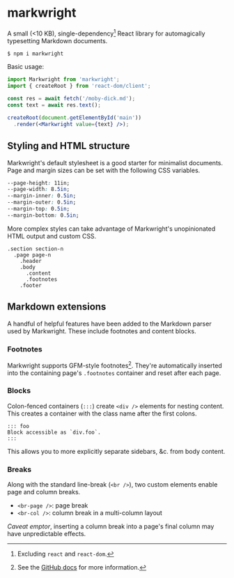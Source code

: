 # markwright

A small (<10 KB), single-dependency[^a] React library for automagically typesetting Markdown documents.

```bash
$ npm i markwright
```

Basic usage:

```jsx
import Markwright from 'markwright';
import { createRoot } from 'react-dom/client';

const res = await fetch('/moby-dick.md');
const text = await res.text();

createRoot(document.getElementById('main'))
  .render(<Markwright value={text} />);
```

## Styling and HTML structure

Markwright's default stylesheet is a good starter for minimalist documents. Page and margin sizes can be set with the following CSS variables.

```css
--page-height: 11in;
--page-width: 8.5in;
--margin-inner: 0.5in;
--margin-outer: 0.5in;
--margin-top: 0.5in;
--margin-bottom: 0.5in;
```

More complex styles can take advantage of Markwright's unopinionated HTML output and custom CSS.

```
.section section-n
  .page page-n
    .header
    .body
      .content
      .footnotes
    .footer
```

## Markdown extensions

A handful of helpful features have been added to the Markdown parser used by
Markwright. These include footnotes and content blocks.

### Footnotes

Markwright supports GFM-style footnotes[^b]. They're automatically inserted
into the containing page's `.footnotes` container and reset after each page.

### Blocks

Colon-fenced containers (`:::`) create `<div />` elements for nesting content. This creates a container with the class name after the first colons.

```
::: foo
Block accessible as `div.foo`.
:::
```

This allows you to more explicitly separate sidebars, &c. from body content.

### Breaks

Along with the standard line-break (`<br />`), two custom elements enable page and column breaks.

- `<br-page />`: page break
- `<br-col />`: column break in a multi-column layout

_Caveat emptor_, inserting a column break into a page's final column may have unpredictable effects.

[^a]: Excluding `react` and `react-dom`.
[^b]: See the [GitHub docs](https://docs.github.com/en/get-started/writing-on-github/getting-started-with-writing-and-formatting-on-github/basic-writing-and-formatting-syntax#footnotes) for more information.
